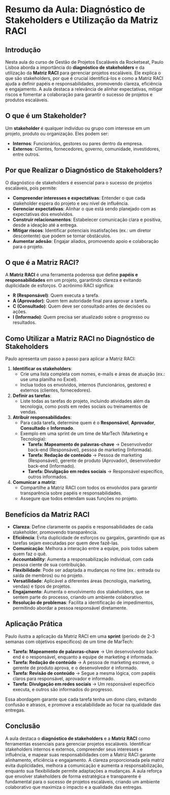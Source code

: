 # Resumo da Aula: Diagnóstico de Stakeholders e Utilização da Matriz RACI

## Introdução
Nesta aula do curso de Gestão de Projetos Escaláveis da Rocketseat, Paulo Lisboa aborda a importância do **diagnóstico de stakeholders** e da utilização da **Matriz RACI** para gerenciar projetos escaláveis. Ele explica o que são stakeholders, por que é crucial identificá-los e como a Matriz RACI ajuda a definir papéis e responsabilidades, promovendo clareza, eficiência e engajamento. A aula destaca a relevância de alinhar expectativas, mitigar riscos e fomentar a colaboração para garantir o sucesso de projetos e produtos escaláveis.

## O que é um Stakeholder?
Um **stakeholder** é qualquer indivíduo ou grupo com interesse em um projeto, produto ou organização. Eles podem ser:
- **Internos**: Funcionários, gestores ou pares dentro da empresa.
- **Externos**: Clientes, fornecedores, governo, comunidade, investidores, entre outros.

## Por que Realizar o Diagnóstico de Stakeholders?
O diagnóstico de stakeholders é essencial para o sucesso de projetos escaláveis, pois permite:
- **Compreender interesses e expectativas**: Entender o que cada stakeholder espera do projeto e seu nível de influência.
- **Gerenciar expectativas**: Alinhar o que está sendo planejado com as expectativas dos envolvidos.
- **Construir relacionamentos**: Estabelecer comunicação clara e positiva, desde a ideação até a entrega.
- **Mitigar riscos**: Identificar potenciais insatisfações (ex.: um diretor descontente) que podem se tornar obstáculos.
- **Aumentar adesão**: Engajar aliados, promovendo apoio e colaboração para o projeto.

## O que é a Matriz RACI?
A **Matriz RACI** é uma ferramenta poderosa que define **papéis e responsabilidades** em um projeto, garantindo clareza e evitando duplicidade de esforços. O acrônimo RACI significa:
- **R (Responsável)**: Quem executa a tarefa.
- **A (Aprovador)**: Quem tem autoridade final para aprovar a tarefa.
- **C (Consultado)**: Quem deve ser consultado antes de decisões ou ações.
- **I (Informado)**: Quem precisa ser atualizado sobre o progresso ou resultados.

## Como Utilizar a Matriz RACI no Diagnóstico de Stakeholders
Paulo apresenta um passo a passo para aplicar a Matriz RACI:
1. **Identificar os stakeholders**:
   - Crie uma lista completa com nomes, e-mails e áreas de atuação (ex.: use uma planilha no Excel).
   - Inclua todos os envolvidos, internos (funcionários, gestores) e externos (clientes, fornecedores).
2. **Definir as tarefas**:
   - Liste todas as tarefas do projeto, incluindo atividades além da tecnologia, como posts em redes sociais ou treinamentos de vendas.
3. **Atribuir responsabilidades**:
   - Para cada tarefa, determine quem é o **Responsável**, **Aprovador**, **Consultado** e **Informado**.
   - Exemplo em uma sprint de um time de MarTech (Marketing e Tecnologia):
     - **Tarefa: Mapeamento de palavras-chave** → Desenvolvedor back-end (Responsável), pessoa de marketing (Informada).
     - **Tarefa: Redação de conteúdo** → Pessoa de marketing (Responsável), gerente de produto (Aprovador), desenvolvedor back-end (Informado).
     - **Tarefa: Divulgação em redes sociais** → Responsável específico, outros informados.
4. **Comunicar a matriz**:
   - Compartilhe a Matriz RACI com todos os envolvidos para garantir transparência sobre papéis e responsabilidades.
   - Assegure que todos entendam suas funções no projeto.

## Benefícios da Matriz RACI
- **Clareza**: Define claramente os papéis e responsabilidades de cada stakeholder, promovendo transparência.
- **Eficiência**: Evita duplicidade de esforços ou gargalos, garantindo que as tarefas sejam executadas por quem deve fazê-las.
- **Comunicação**: Melhora a interação entre a equipe, pois todos sabem quem faz o quê.
- **Accountability**: Aumenta a responsabilização individual, com cada pessoa ciente de sua contribuição.
- **Flexibilidade**: Pode ser adaptada a mudanças no time (ex.: entrada ou saída de membros) ou no projeto.
- **Versatilidade**: Aplicável a diferentes áreas (tecnologia, marketing, vendas) e tipos de projetos.
- **Engajamento**: Aumenta o envolvimento dos stakeholders, que se sentem parte do processo, criando um ambiente colaborativo.
- **Resolução de problemas**: Facilita a identificação de impedimentos, permitindo abordar a pessoa responsável diretamente.

## Aplicação Prática
Paulo ilustra a aplicação da Matriz RACI em uma **sprint** (período de 2-3 semanas com objetivos específicos) de um time de MarTech:
- **Tarefa: Mapeamento de palavras-chave** → Um desenvolvedor back-end é o responsável, enquanto a equipe de marketing é informada.
- **Tarefa: Redação de conteúdo** → A pessoa de marketing escreve, o gerente de produto aprova, e o desenvolvedor é informado.
- **Tarefa: Revisão de conteúdo** → Segue a mesma lógica, com papéis claros para responsável, aprovador e informado.
- **Tarefa: Divulgação em redes sociais** → Um responsável específico executa, e outros são informados do progresso.

Essa abordagem garante que cada tarefa tenha um dono claro, evitando confusão e atrasos, e promove a escalabilidade ao focar na qualidade das entregas.

## Conclusão
A aula destaca o **diagnóstico de stakeholders** e a **Matriz RACI** como ferramentas essenciais para gerenciar projetos escaláveis. Identificar stakeholders internos e externos, compreender seus interesses e influência, e mapear suas responsabilidades com a Matriz RACI garante alinhamento, eficiência e engajamento. A clareza proporcionada pela matriz evita duplicidades, melhora a comunicação e aumenta a responsabilização, enquanto sua flexibilidade permite adaptações a mudanças. A aula reforça que envolver stakeholders de forma estratégica e transparente é fundamental para o sucesso de projetos escaláveis, criando um ambiente colaborativo que maximiza o impacto e a qualidade das entregas.